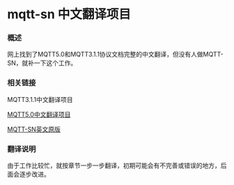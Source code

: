 # mqtt-sn 中文翻译项目
### 概述
网上找到了MQTT5.0和MQTT3.1.1协议文档完整的中文翻译，但没有人做MQTT-SN，就补一下这个工作。

### 相关链接
MQTT3.1.1中文翻译项目

[MQTT5.0中文翻译项目](https://github.com/hui6075/mqtt_v5)  

[MQTT-SN英文原版](http://mqtt.org/new/wp-content/uploads/2009/06/MQTT-SN_spec_v1.2.pdf)  

### 翻译说明
由于工作比较忙，就按章节一步一步翻译，初期可能会有不完善或错误的地方，后面会逐步改进。

